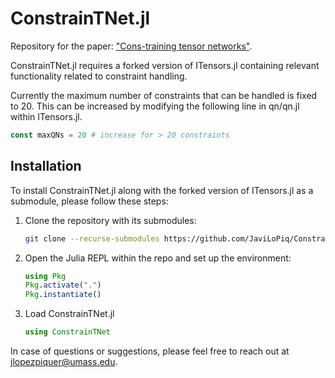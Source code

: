 # ConstrainTNet.jl

Repository for the paper: ["Cons-training tensor networks"](https://arxiv.org/abs/2405.09005). 

ConstrainTNet.jl requires a forked version of ITensors.jl containing relevant functionality related to constraint handling. 

Currently the maximum number of constraints that can be handled is fixed to 20. This can be increased by modifying the following line in qn/qn.jl within ITensors.jl.

```julia
const maxQNs = 20 # increase for > 20 constraints
```

## Installation

To install ConstrainTNet.jl along with the forked version of ITensors.jl as a submodule, please follow these steps:

1. Clone the repository with its submodules:
   ```bash
   git clone --recurse-submodules https://github.com/JaviLoPiq/ConstrainTNet.jl.git

2. Open the Julia REPL within the repo and set up the environment:
    ```julia
    using Pkg
    Pkg.activate(".")
    Pkg.instantiate()

3. Load ConstrainTNet.jl
    ```julia 
    using ConstrainTNet

In case of questions or suggestions, please feel free to reach out at jlopezpiquer@umass.edu.  